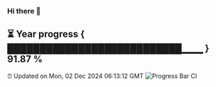 ### Hi there 👋
⏳ Year progress { ███████████████████████████▁▁▁ } 91.87 %
---
⏰ Updated on Mon, 02 Dec 2024 06:13:12 GMT
![Progress Bar CI](https://github.com/Moyi321/Moyi321/workflows/Progress%20Bar%20CI/badge.svg)
